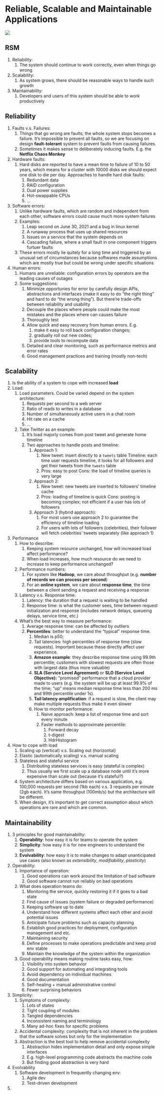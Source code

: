 # Reliable, Scalable and Maintainable Applications
![](./img/ch1.png)
## RSM

1. Reliability: 
    1. The system should continue to work correctly, even when things go wrong
2. Scalability: 
    1. As system grows, there should be reasonable ways to handle such growth
3. Maintainability: 
    1. Developers and users of this system should be able to work productively

## Reliability

1. Faults v.s. Failures:
    1. Things that go wrong are faults; the whole system stops becomes a failure. It’s impossible to prevent all faults, so we are focusing on design ************fault-tolerant************ system to prevent faults from causing failures.
    2. Sometimes it makes sense to deliberately inducing faults. E.g. the ****************************************Netflix Chaos Monkey****************************************
2. Hardware faults:
    1. Hard disks are reported to have a mean time to failure of 10 to 50 years, which means for a cluster with 10000 disks we should expect one disk to die per day. Approaches to handle hard disk faults:
        1. Redundant data
        2. RAID configuration
        3. Dual power supplies
        4. Hot-swappable CPUs
        5. …
3. Software errors:
    1. Unlike hardware faults, which are random and independent from each other, software errors could cause much more system failures
    2. Examples:
        1. Leap second on June 30, 2021 and a bug in linux kernel
        2. A runaway process that uses up shared resources
        3. Issues on a service that the system depends on
        4. Cascading failure, where a small fault in one component triggers furtuer faults
    3. These errors mostly lie quitely for a long time and triggered by an unusual set of circumstances because softwares made assumptions which are mostly true but could be wrong under specific situations
4. Human errors:
    1. Humans are unreliable: configuration errors by operators are the leading causes of outages
    2. Some suggestions:
        1. Minimize opportunies for error by carefully design APIs, abstractions and interfaces (make it easy to do “the right thing” and hard to do “the wrong thing”). But there’re trade-offs between reliability and usability
        2. Decouple the places where people could make the most mistakes and the places where can causes failure
        3. Thoroughly test
        4. Allow quick and easy recovery from human errors. E.g. 
            1. make it easy to roll back configuration changes; 
            2. gradually roll out new codes; 
            3. provide tools to recompute data
        5. Detailed and clear monitoring, such as performance metrics and error rates
        6. Good management practices and training (mostly non-tech)

## Scalability

1. Is the ability of a system to cope with increased ********load********
2. Load:
    1. Load parameters. Could be varied depend on the system architecture:
        1. Requests per second to a web server
        2. Ratio of reads to writes in a database
        3. Number of simultaneously active users in a chat room
        4. Hit rate on a cache
        5. …
    2. Take Twitter as an example:
        1. It’s load majorly comes from post tweet and generate home timeline
        2. Two approaches to handle posts and timeline:
            1. Approach 1: 
                1. New tweet: insert directly to a `tweets` table
                Timeline: each time user requests timeline, it looks for all followers and get their tweets from the `tweets` table
                2. Pros: easy to post
                Cons: the load of timeline queries is very large
            2. Approach 2:
                1. New tweet: new tweets are inserted to followers’ timeline cache
                2. Pros: loading of timeline is quick
                Cons: posting is becoming complex; not efficient if a user has lots of followers
            3. Approach 3 (hybrid approach):
                1. For most users use approach 2 to guarantee the efficiency of timeline loading
                2. For users with lots of followers (celebrities), their follower will fetch celebrities’ tweets separately (like approach 1)
3. Performance
    1. How to describe:
        1. Keeping system resource unchanged, how will increased load affect performance?
        2. When load increases, how much resource do we need to increase to keep performance unchanged?
    2. Performance numbers:
        1. For system like **Hadoop**, we care about throughput (e.g. **number of records we can process per second**)
        2. For an **online system**, we care about **response time**, the time between a client sending a request and receiving a response
    3. Latency v.s. Response time:
        1. Latency: the duration that a request is waiting to be handled
        2. Response time: is what the customer sees, time between request initialization and response (includes network delays, queueing delays, service time, etc.)
    4. What’s the best way to measure performance:
        1. Average response time: can be affected by outliers
        2. **Percentiles**: better to understand the “typical” response time. 
            1. Median is p50; 
            2. Tail latencies: high percentiles of response time (slow requests). Important because these directly affect user experience.
            3. **Amazon example**: they describe response time using 99.9th percentile; customers with slowest requests are often those with largest data (thus more valuable)
            4. ******************************************************************SLA (Service Level Agreement)****************************************************************** or ******SLO (Service Level Objective):****** “promised” performance that a cloud provider made to users (e.g. the system will be up at least 99.9% of the time; “up” means median response time less than 200 ms and 99th percentile under 1s).
            5. **Tail latency amplification**: if a request is slow, the client may make multiple requests thus make it even slower
            6. How to monitor performance: 
                1. Naive approach: keep a list of response time and sort every minute
                2. Faster methods to approximate percentile: 
                    1. Forward decay
                    2. t-digest
                    3. HdrHistogram
4. How to cope with load
    1. Scaling up (vertical) v.s. Scaling out (horizontal)
    2. Elastic (automatically scaling) v.s. manual scaling
    3. Stateless and stateful service
        1. Distributing stateless services is easy (stateful is complex)
        2. Thus usually we first scale up a database node until it’s more expensive than scale out (because it’s stateful?) 
    4. System architecture differs based on various application, e.g. 100,000 requests per second (1kb each) v.s. 3 requests per minute (2gb each). It’s same throughput (100mb/s) but the architecture will be different.
    5. When design, it’s important to get correct assumption about which operations are rare and which are common.

## Maintainability

1. 3 principles for good maintainability:
    1. **Operability**: how easy it is for teams to operate the system
    2. **Simplicity**: how easy it is for new engineers to understand the system
    3. **Evolvability**: how easy it is to make changes to adapt unanticipated use cases (also known as *extensibility*, *modifiability*, *plasticity*)
2. Operability:
    1. Importance of operation: 
        1. Good operations can work around the limitation of bad software
        2. Good software cannot run reliably on bad operations
    2. What does operation teams do: 
        1. Monitoring the service, quickly restoring it if it goes to a bad state
        2. Find cause of issues (system failure or degraded performance)
        3. Keeping software up to date
        4. Understand how different systems affect each other and avoid potential issues
        5. Anticipate future problems such as capacity planning
        6. Establish good practices for deployment, configuration management and etc.
        7. Maintaining security
        8. Define processes to make operations predictable and keep prod env stable
        9. Maintain the knowledge of the system within the organization
    3. Good operability means making routine tasks easy, how:
        1. Visibility into system behavior
        2. Good support for automating and integrating tools
        3. Avoid dependency on individual machines
        4. Good documentation
        5. Self-healing + manual administrative control
        6. Fewer surprising behaviors
3. Simplicity:
    1. Symptoms of complexity:
        1. Lots of states
        2. Tight coupling of modules
        3. Tangled dependencies
        4. Inconsistent naming and terminology
        5. Many ad-hoc fixes for specific problems
    2. Accidental complexity: complexity that is not inherent in the problem that the software solves but only for the implementation
    3. Abstraction is the best tool to help remove accidental complexity
        1. Abstraction hides implementation detail and only expose simple interfaces
        2. E.g. high-level programming code abstracts the machine code
        3. But finding good abstraction is very hard
4. Evolvability
    1. Software development in frequently changing env:
        1. Agile dev
        2. Test-driven development
5.
